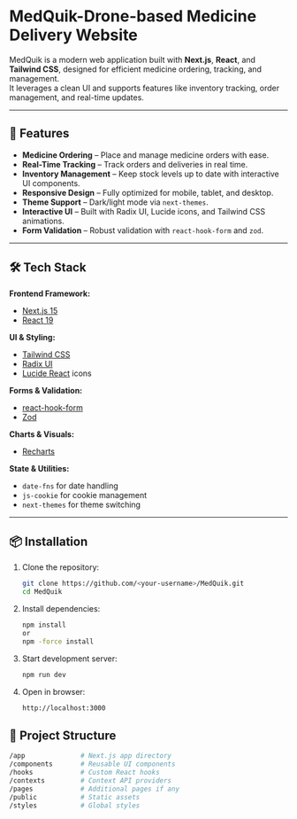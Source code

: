 # MedQuik-Drone-based Medicine Delivery Website

MedQuik is a modern web application built with **Next.js**, **React**, and **Tailwind CSS**, designed for efficient medicine ordering, tracking, and management.  
It leverages a clean UI and supports features like inventory tracking, order management, and real-time updates.

---

## 🚀 Features

- **Medicine Ordering** – Place and manage medicine orders with ease.
- **Real-Time Tracking** – Track orders and deliveries in real time.
- **Inventory Management** – Keep stock levels up to date with interactive UI components.
- **Responsive Design** – Fully optimized for mobile, tablet, and desktop.
- **Theme Support** – Dark/light mode via `next-themes`.
- **Interactive UI** – Built with Radix UI, Lucide icons, and Tailwind CSS animations.
- **Form Validation** – Robust validation with `react-hook-form` and `zod`.

---

## 🛠️ Tech Stack

**Frontend Framework:**  
- [Next.js 15](https://nextjs.org/)  
- [React 19](https://react.dev/)  

**UI & Styling:**  
- [Tailwind CSS](https://tailwindcss.com/)  
- [Radix UI](https://www.radix-ui.com/)  
- [Lucide React](https://lucide.dev/) icons  

**Forms & Validation:**  
- [react-hook-form](https://react-hook-form.com/)  
- [Zod](https://zod.dev/)  

**Charts & Visuals:**  
- [Recharts](https://recharts.org/)  

**State & Utilities:**  
- `date-fns` for date handling  
- `js-cookie` for cookie management  
- `next-themes` for theme switching  

---

## 📦 Installation

1. Clone the repository:

   ```bash
   git clone https://github.com/<your-username>/MedQuik.git
   cd MedQuik

2. Install dependencies:

   ```bash
   npm install
   or
   npm -force install

3. Start development server: 

   ```bash
   npm run dev

4. Open in browser:

   ```bash
   http://localhost:3000

## 📂 Project Structure

```bash
/app              # Next.js app directory
/components       # Reusable UI components
/hooks            # Custom React hooks
/contexts         # Context API providers
/pages            # Additional pages if any
/public           # Static assets
/styles           # Global styles
